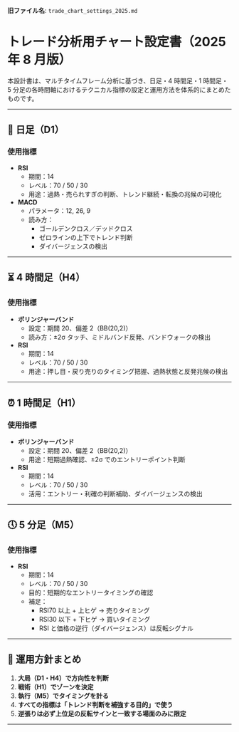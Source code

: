 **旧ファイル名**: `trade_chart_settings_2025.md`  

# トレード分析用チャート設定書（2025 年 8 月版）

本設計書は、マルチタイムフレーム分析に基づき、日足・4 時間足・1 時間足・5 分足の各時間軸におけるテクニカル指標の設定と運用方法を体系的にまとめたものです。

---

## 📅 日足（D1）

### 使用指標

- **RSI**
  - 期間：14
  - レベル：70 / 50 / 30
  - 用途：過熱・売られすぎの判断、トレンド継続・転換の兆候の可視化
- **MACD**
  - パラメータ：12, 26, 9
  - 読み方：
    - ゴールデンクロス／デッドクロス
    - ゼロラインの上下でトレンド判断
    - ダイバージェンスの検出

---

## ⏳ 4 時間足（H4）

### 使用指標

- **ボリンジャーバンド**
  - 設定：期間 20、偏差 2（BB(20,2)）
  - 読み方：±2σ タッチ、ミドルバンド反発、バンドウォークの検出
- **RSI**
  - 期間：14
  - レベル：70 / 50 / 30
  - 用途：押し目・戻り売りのタイミング把握、過熱状態と反発兆候の検出

---

## ⏰ 1 時間足（H1）

### 使用指標

- **ボリンジャーバンド**
  - 設定：期間 20、偏差 2（BB(20,2)）
  - 用途：短期過熱確認、±2σ でのエントリーポイント判断
- **RSI**
  - 期間：14
  - レベル：70 / 50 / 30
  - 活用：エントリー・利確の判断補助、ダイバージェンスの検出

---

## 🕔 5 分足（M5）

### 使用指標

- **RSI**
  - 期間：14
  - レベル：70 / 50 / 30
  - 目的：短期的なエントリータイミングの確認
  - 補足：
    - RSI70 以上 + 上ヒゲ → 売りタイミング
    - RSI30 以下 + 下ヒゲ → 買いタイミング
    - RSI と価格の逆行（ダイバージェンス）は反転シグナル

---

## 🔁 運用方針まとめ

1. **大局（D1・H4）で方向性を判断**
2. **戦術（H1）でゾーンを決定**
3. **執行（M5）でタイミングを計る**
4. **すべての指標は「トレンド判断を補強する目的」で使う**
5. **逆張りは必ず上位足の反転サインと一致する場面のみに限定**

---
